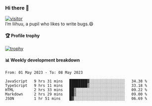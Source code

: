 ### Hi there 👋
[![visitor](https://visitor-badge.glitch.me/badge?page_id=liihuu&right_color=blue)](https://github.com/liihuu)<br>
I’m liihuu, a pupil who likes to write bugs.😄


#### 🏆 Profile trophy
[![trophy](https://github-profile-trophy.vercel.app?username=liihuu&margin-w=16&margin-h=16&rank=-C,-B)](https://github.com/liihuu)


#### 📊 Weekly development breakdown
<!--START_SECTION:waka-->

```text
From: 01 May 2023 - To: 08 May 2023

JavaScript   9 hrs 31 mins   ████████▓░░░░░░░░░░░░░░░░   34.38 %
TypeScript   9 hrs 11 mins   ████████▒░░░░░░░░░░░░░░░░   33.18 %
HTML         2 hrs 33 mins   ██▒░░░░░░░░░░░░░░░░░░░░░░   09.22 %
Markdown     2 hrs 29 mins   ██▒░░░░░░░░░░░░░░░░░░░░░░   09.00 %
JSON         1 hr 51 mins    █▓░░░░░░░░░░░░░░░░░░░░░░░   06.69 %
```

<!--END_SECTION:waka-->

<!--
**liihuu/liihuu** is a ✨ _special_ ✨ repository because its `README.md` (this file) appears on your GitHub profile.

Here are some ideas to get you started:

- 🔭 I’m currently working on ...
- 🌱 I’m currently learning ...
- 👯 I’m looking to collaborate on ...
- 🤔 I’m looking for help with ...
- 💬 Ask me about ...
- 📫 How to reach me: ...
- 😄 Pronouns: ...
- ⚡ Fun fact: ...
-->
